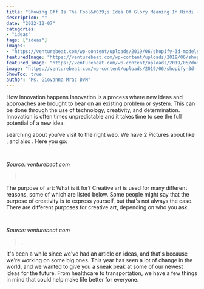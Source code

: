 ```yaml
---
title: "Showing Off Is The Fool&#039;s Idea Of Glory Meaning In Hindi -"
description: ""
date: "2022-12-07"
categories:
- "ideas"
tags: ["ideas"]
images:
- "https://venturebeat.com/wp-content/uploads/2019/06/shopify-3d-models.jpg"
featuredImage: "https://venturebeat.com/wp-content/uploads/2019/06/shopify-3d-models.jpg"
featured_image: "https://venturebeat.com/wp-content/uploads/2019/05/dominic-mallinson-vr-takeaway-1.png"
image: "https://venturebeat.com/wp-content/uploads/2019/06/shopify-3d-models.jpg"
ShowToc: true
author: "Ms. Giovanna Mraz DVM"
---
```



How Innovation happens
Innovation is a process where new ideas and approaches are brought to bear on an existing problem or system. This can be done through the use of technology, creativity, and determination. Innovation is often times unpredictable and it takes time to see the full potential of a new idea.

	

		
searching about  you've visit to the right web. We have 2 Pictures about  like ,  and also . Here you go:
		
    
## 

<img loading=lazy src="https://venturebeat.com/wp-content/uploads/2019/06/shopify-3d-models.jpg" onerror="this.onerror=null;this.src='https://tse1.mm.bing.net/th?id=OIP.TT16MF0Uq6X0jOCyCSpPPwHaEo&amp;pid=15.1';" alt="">

_Source: venturebeat.com_

>. 

	

The purpose of art: What is it for?
Creative art is used for many different reasons, some of which are listed below. Some people might say that the purpose of creativity is to express yourself, but that's not always the case. There are different purposes for creative art, depending on who you ask.

    
## 

<img loading=lazy src="https://venturebeat.com/wp-content/uploads/2019/05/dominic-mallinson-vr-takeaway-1.png" onerror="this.onerror=null;this.src='https://tse4.mm.bing.net/th?id=OIP.NFv1WEWYpCrE5sPXsVqO-QHaEE&amp;pid=15.1';" alt="">

_Source: venturebeat.com_

>. 

	

It's been a while since we've had an article on ideas, and that's because we're working on some big ones. This year has seen a lot of change in the world, and we wanted to give you a sneak peak at some of our newest ideas for the future. From healthcare to transportation, we have a few things in mind that could help make life better for everyone.

